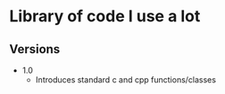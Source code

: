 # Library of code I use a lot

## Versions
- 1.0
	- Introduces standard c and cpp functions/classes

